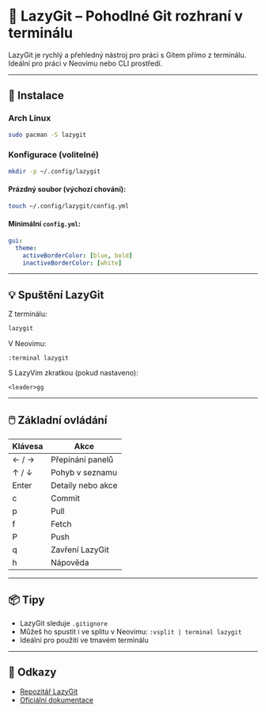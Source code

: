 # 🧰 LazyGit – Pohodlné Git rozhraní v terminálu

LazyGit je rychlý a přehledný nástroj pro práci s Gitem přímo z terminálu. Ideální pro práci v Neovimu nebo CLI prostředí.

---

## 🚀 Instalace

### Arch Linux

```bash
sudo pacman -S lazygit
```

### Konfigurace (volitelné)

```bash
mkdir -p ~/.config/lazygit
```

#### Prázdný soubor (výchozí chování):

```bash
touch ~/.config/lazygit/config.yml
```

#### Minimální `config.yml`:

```yaml
gui:
  theme:
    activeBorderColor: [blue, bold]
    inactiveBorderColor: [white]
```

---

## 💡 Spuštění LazyGit

Z terminálu:

```bash
lazygit
```

V Neovimu:

```vim
:terminal lazygit
```

S LazyVim zkratkou (pokud nastaveno):

```
<leader>gg
```

---

## 🖱️ Základní ovládání


| Klávesa | Akce                |
|---------|---------------------|
| ← / →   | Přepínání panelů    |
| ↑ / ↓   | Pohyb v seznamu     |
| Enter   | Detaily nebo akce   |
| c       | Commit              |
| p       | Pull               |
| f       | Fetch               |
| P       | Push              |
| q       | Zavření LazyGit     |
| h       | Nápověda            |

---

## 📦 Tipy

- LazyGit sleduje `.gitignore`
- Můžeš ho spustit i ve splitu v Neovimu: `:vsplit | terminal lazygit`
- Ideální pro použití ve tmavém terminálu

---

## 🔗 Odkazy

- [Repozitář LazyGit](https://github.com/jesseduffield/lazygit)
- [Oficiální dokumentace](https://github.com/jesseduffield/lazygit#configuration)
